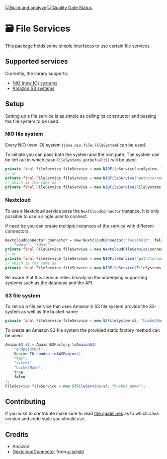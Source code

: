 [![Build and analyze](https://github.com/mathiasbosman/file-services/actions/workflows/build.yml/badge.svg)](https://github.com/mathiasbosman/file-services/actions/workflows/build.yml)
[![Quality Gate Status](https://sonarcloud.io/api/project_badges/measure?project=mathiasbosman_file-services&metric=alert_status)](https://sonarcloud.io/dashboard?id=mathiasbosman_file-services)
# 🗃️ File Services

This package holds some simple interfaces to use certain file services.

## Supported services

Currently, the library supports:

- [NIO (new IO) systems](#NIO-file-system)
- [Amazon S3 systems](#S3-file-system)

## Setup

Setting up a file service is as simple as calling its constructor and passing the file system to be
used.

### NIO file system

Every NIO (new IO) system (`java.nio.file.FileSystem`) can be used.

To initiate you can pass both the system and the root path. The system can be left out in which
case `FileSystems.getDefault()` will be used.

```java
private final FileService fileService = new NIOFileService(nioSystem, "path/to/root");
// or
private final FileService fileService = new NIOFileService("path/to/root");
// which is the same as
private final FileService fileService = new NIOFileService(FileSystems.getDefault(), "path/to/root");
```

### Nextcloud

To use a Nextcloud service pass the `NextCloudConnector` instance. It is only possible to use a
single user to connect.

If need be you can create multiple instances of the service with different connectors.

```java
NextcloudConnector connector = new NextcloudConnector("localhost", false, 9002,
    "admin", "admin");
private final FileService fileService = new NextcloudFileService(connector);
// or
private final FileService fileService = new NIOFileService("path/to/root");
// which is the same as
private final FileService fileService = new NIOFileService(FileSystems.getDefault(), "path/to/root");
```

Be aware that this service relies heavily on the underlying supporting systems such as the database
and the API.

### S3 file system

To set up a file service that uses Amazon's S3 file system provide the S3-system as well as the
bucket name:

```java
private final FileService fileService = new S3FileSystem(s3, "bucketName");
```

To create an Amazon S3 file system the provided static factory method can be used:

```java
AmazonS3 s3 = AmazonS3Factory.toAmazonS3(
    "endpointUrl",
    Region.EU_London.toAWSRegion(),
    "key",
    "secret",
    "bucketName",
    true,
    false
);
FileService fileService = new S3FileService(s3, "bucket_name");
```

## Contributing

If you wish to contribute make sure to read [the guidelines](CONTRIBUTING.md) as to which Java
version and code style you should use.

## Credits

* Amazon
* [NextcloudConnector](https://github.com/a-schild/nextcloud-java-api)
  from [a-schild](https://github.com/a-schild)